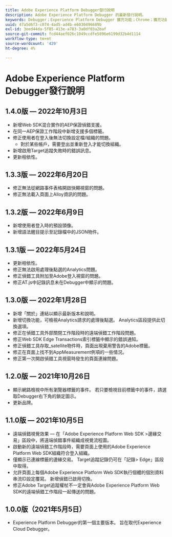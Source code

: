 ```yaml
---
title: Adobe Experience Platform Debugger發行說明
description: Adobe Experience Platform Debugger 的最新發行說明。
keywords: Debugger；Experience Platform Debugger 擴充功能；Chrome；擴充功能；發行說明
uuid: 47a5d6f3-c074-4ad5-ad4b-e6030496689b
exl-id: 3eed44da-5f85-413e-a783-3a0df03a2baf
source-git-commit: fcd44aef026c1049ccdfe5896e6199d32b4d1114
workflow-type: tm+mt
source-wordcount: '429'
ht-degree: 4%

---
```


# Adobe Experience Platform Debugger發行說明

## 1.4.0版 — 2022年10月3日

* 新增Web SDK混合實作的AEP保證偵錯支援。
* 在同一AEP保證工作階段中新增支援多個標籤。
* 修正使用者在登入後無法切換設定檔/組織的問題。
   * 對於某些帳戶，需要登出並重新登入才能切換組織。
* 新增啟用Target追蹤失敗時的錯誤訊息。
* 更新相依性。

## 1.3.3版 — 2022年6月20日

* 修正無法從網路事件表格開啟快顯視窗的問題。
* 修正無法載入頁面上Alloy資訊的問題。

## 1.3.2版 — 2022年6月9日

* 新增使用者登入時的預設頭像。
* 新增語法醒目提示至記錄檔中的JSON物件。

## 1.3.1版 — 2022年5月24日

* 更新相依性。
* 修正無法啟用處理後點選的Analytics問題。
* 修正偵錯工具附加至Adobe登入視窗的問題。
* 修正AT.js中記錄訊息未在Debugger中顯示的問題。

## 1.3.0版 — 2022年1月28日

* 新增「關於」連結以顯示最新版本和說明。
* 新增切換功能，可檢視Analytics請求的處理後點選。 Analytics區段提供此切換選項。
* 修正在偵錯工具外部關閉工作階段時的遠端偵錯工作階段問題。
* 修正Web SDK Edge Transactions索引標籤中顯示的錯誤通知。
* 修正偵錯工具存取_satellite物件時，頁面出現棄用警告的Adobe標籤。
* 修正在頁面上找不到AppMeasurement例項的一些情況。
* 修正第一次開啟偵錯工具視窗時發生的頁面連線問題。

## 1.2.0版 — 2021年10月26日

* 顯示網路檢視中所有瀏覽器標籤的事件。 若只要檢視目前標籤中的事件，請選取Debugger右下角的鎖定圖示。
* 更新品牌。

## 1.1.0版 — 2021年10月5日

* 遠端偵錯視覺效果 — 在「Adobe Experience Platform Web SDK >邊緣交易」區段中，將遠端偵錯事件組織成視覺流程圖。
* 啟動新的遠端偵錯工作階段時，需要頁面上使用的Adobe Experience Platform Web SDK組織符合登入組織。
* 僅顯示已連線標籤的邊緣交易。 Target追蹤記錄仍可在「記錄> Edge」區段中取得。
* 允許頁面上每個Adobe Experience Platform Web SDK執行個體的個別資料串流ID設定覆寫。 新增偵錯已啟用切換。
* 修正Adobe Target追蹤權杖不一定會與Adobe Experience Platform Web SDK的遠端偵錯工作階段一起傳送的問題。

## 1.0.0版（2021年5月5日）

* Experience Platform Debugger的第一個主要版本。 旨在取代Experience Cloud Debugger。
